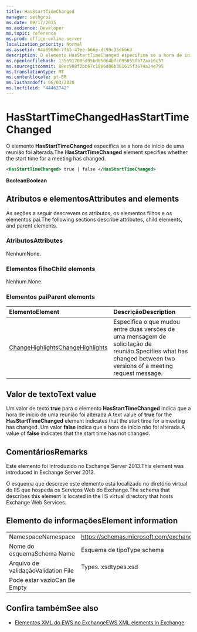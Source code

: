 ```yaml
---
title: HasStartTimeChanged
manager: sethgros
ms.date: 09/17/2015
ms.audience: Developer
ms.topic: reference
ms.prod: office-online-server
localization_priority: Normal
ms.assetid: 04a6968d-7fb5-47ee-b66e-dc99c35dbb63
description: O elemento HasStartTimeChanged especifica se a hora de início de uma reunião foi alterada.
ms.openlocfilehash: 1355917005d956d05064bfc095055fb72aa16c57
ms.sourcegitcommit: 88ec988f2bb67c1866d06b361615f3674a24e795
ms.translationtype: MT
ms.contentlocale: pt-BR
ms.lasthandoff: 06/03/2020
ms.locfileid: "44462742"
---
```

# <a name="hasstarttimechanged"></a><span data-ttu-id="cd723-103">HasStartTimeChanged</span><span class="sxs-lookup"><span data-stu-id="cd723-103">HasStartTimeChanged</span></span>

<span data-ttu-id="cd723-104">O elemento **HasStartTimeChanged** especifica se a hora de início de uma reunião foi alterada.</span><span class="sxs-lookup"><span data-stu-id="cd723-104">The **HasStartTimeChanged** element specifies whether the start time for a meeting has changed.</span></span> 
  
```XML
<HasStartTimeChanged> true | false </HasStartTimeChanged>
```

 <span data-ttu-id="cd723-105">**Boolean**</span><span class="sxs-lookup"><span data-stu-id="cd723-105">**Boolean**</span></span>
## <a name="attributes-and-elements"></a><span data-ttu-id="cd723-106">Atributos e elementos</span><span class="sxs-lookup"><span data-stu-id="cd723-106">Attributes and elements</span></span>

<span data-ttu-id="cd723-107">As seções a seguir descrevem os atributos, os elementos filhos e os elementos pai.</span><span class="sxs-lookup"><span data-stu-id="cd723-107">The following sections describe attributes, child elements, and parent elements.</span></span>
  
### <a name="attributes"></a><span data-ttu-id="cd723-108">Atributos</span><span class="sxs-lookup"><span data-stu-id="cd723-108">Attributes</span></span>

<span data-ttu-id="cd723-109">Nenhum</span><span class="sxs-lookup"><span data-stu-id="cd723-109">None.</span></span>
  
### <a name="child-elements"></a><span data-ttu-id="cd723-110">Elementos filho</span><span class="sxs-lookup"><span data-stu-id="cd723-110">Child elements</span></span>

<span data-ttu-id="cd723-111">Nenhum.</span><span class="sxs-lookup"><span data-stu-id="cd723-111">None.</span></span>
  
### <a name="parent-elements"></a><span data-ttu-id="cd723-112">Elementos pai</span><span class="sxs-lookup"><span data-stu-id="cd723-112">Parent elements</span></span>

|<span data-ttu-id="cd723-113">**Elemento**</span><span class="sxs-lookup"><span data-stu-id="cd723-113">**Element**</span></span>|<span data-ttu-id="cd723-114">**Descrição**</span><span class="sxs-lookup"><span data-stu-id="cd723-114">**Description**</span></span>|
|:-----|:-----|
|[<span data-ttu-id="cd723-115">ChangeHighlights</span><span class="sxs-lookup"><span data-stu-id="cd723-115">ChangeHighlights</span></span>](changehighlights.md) <br/> |<span data-ttu-id="cd723-116">Especifica o que mudou entre duas versões de uma mensagem de solicitação de reunião.</span><span class="sxs-lookup"><span data-stu-id="cd723-116">Specifies what has changed between two versions of a meeting request message.</span></span>  <br/> |
   
## <a name="text-value"></a><span data-ttu-id="cd723-117">Valor de texto</span><span class="sxs-lookup"><span data-stu-id="cd723-117">Text value</span></span>

<span data-ttu-id="cd723-118">Um valor de texto **true** para o elemento **HasStartTimeChanged** indica que a hora de início de uma reunião foi alterada.</span><span class="sxs-lookup"><span data-stu-id="cd723-118">A text value of **true** for the **HasStartTimeChanged** element indicates that the start time for a meeting has changed.</span></span> <span data-ttu-id="cd723-119">Um valor **false** indica que a hora de início não foi alterada.</span><span class="sxs-lookup"><span data-stu-id="cd723-119">A value of **false** indicates that the start time has not changed.</span></span> 
  
## <a name="remarks"></a><span data-ttu-id="cd723-120">Comentários</span><span class="sxs-lookup"><span data-stu-id="cd723-120">Remarks</span></span>

<span data-ttu-id="cd723-121">Este elemento foi introduzido no Exchange Server 2013.</span><span class="sxs-lookup"><span data-stu-id="cd723-121">This element was introduced in Exchange Server 2013.</span></span>
  
<span data-ttu-id="cd723-122">O esquema que descreve este elemento está localizado no diretório virtual do IIS que hospeda os Serviços Web do Exchange.</span><span class="sxs-lookup"><span data-stu-id="cd723-122">The schema that describes this element is located in the IIS virtual directory that hosts Exchange Web Services.</span></span>
  
## <a name="element-information"></a><span data-ttu-id="cd723-123">Elemento de informações</span><span class="sxs-lookup"><span data-stu-id="cd723-123">Element information</span></span>

|||
|:-----|:-----|
|<span data-ttu-id="cd723-124">Namespace</span><span class="sxs-lookup"><span data-stu-id="cd723-124">Namespace</span></span>  <br/> |https://schemas.microsoft.com/exchange/services/2006/types  <br/> |
|<span data-ttu-id="cd723-125">Nome do esquema</span><span class="sxs-lookup"><span data-stu-id="cd723-125">Schema Name</span></span>  <br/> |<span data-ttu-id="cd723-126">Esquema de tipo</span><span class="sxs-lookup"><span data-stu-id="cd723-126">Type schema</span></span>  <br/> |
|<span data-ttu-id="cd723-127">Arquivo de validação</span><span class="sxs-lookup"><span data-stu-id="cd723-127">Validation File</span></span>  <br/> |<span data-ttu-id="cd723-128">Types. xsd</span><span class="sxs-lookup"><span data-stu-id="cd723-128">types.xsd</span></span>  <br/> |
|<span data-ttu-id="cd723-129">Pode estar vazio</span><span class="sxs-lookup"><span data-stu-id="cd723-129">Can Be Empty</span></span>  <br/> ||
   
## <a name="see-also"></a><span data-ttu-id="cd723-130">Confira também</span><span class="sxs-lookup"><span data-stu-id="cd723-130">See also</span></span>



- [<span data-ttu-id="cd723-131">Elementos XML do EWS no Exchange</span><span class="sxs-lookup"><span data-stu-id="cd723-131">EWS XML elements in Exchange</span></span>](ews-xml-elements-in-exchange.md)

